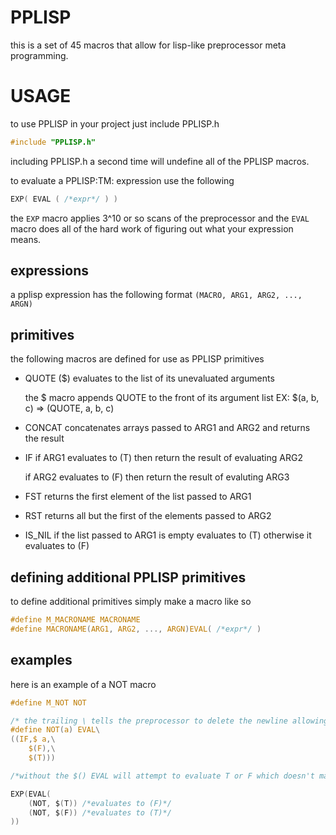 # PPLISP
this is a set of 45 macros that allow for lisp-like preprocessor meta programming.

# USAGE
to use PPLISP in your project just include PPLISP.h
```c
#include "PPLISP.h"
```
including PPLISP.h a second time will undefine all of the PPLISP macros.

to evaluate a PPLISP:TM: expression use the following
```c
EXP( EVAL ( /*expr*/ ) )
```
the `EXP` macro applies 3^10 or so scans of the preprocessor and the `EVAL` macro does all of the hard work of figuring out what your expression means.

## expressions
a pplisp expression has the following format
`(MACRO, ARG1, ARG2, ..., ARGN)`

## primitives
the following macros are defined for use as PPLISP primitives
- QUOTE ($)
    evaluates to the list of its unevaluated arguments

    the $ macro appends QUOTE to the front of its argument list
    EX: $(a, b, c) => (QUOTE, a, b, c)

- CONCAT
    concatenates arrays passed to ARG1 and ARG2 and returns the result

- IF
    if ARG1 evaluates to (T)
    then return the result of evaluating ARG2

    if ARG2 evaluates to (F)
    then return the result of evaluting ARG3

- FST
    returns the first element of the list passed to ARG1

- RST
    returns all but the first of the elements passed to ARG2

- IS_NIL
    if the list passed to ARG1 is empty evaluates to (T) otherwise it evaluates to (F)


## defining additional PPLISP primitives

to define additional primitives simply make a macro like so
```c
#define M_MACRONAME MACRONAME
#define MACRONAME(ARG1, ARG2, ..., ARGN)EVAL( /*expr*/ )
```

## examples
here is an example of a NOT macro
```c
#define M_NOT NOT

/* the trailing \ tells the preprocessor to delete the newline allowing for multiline macro definitions*/
#define NOT(a) EVAL\
((IF,$ a,\
	$(F),\
	$(T)))

/*without the $() EVAL will attempt to evaluate T or F which doesn't make any sense*/

EXP(EVAL(
    (NOT, $(T)) /*evaluates to (F)*/
    (NOT, $(F)) /*evaluates to (T)*/
))
```


